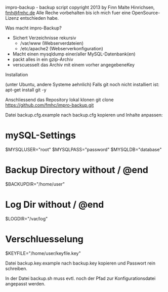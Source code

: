 impro-backup - backup script
copyright 2013 by Finn Malte Hinrichsen, fmh@fmhc.de
Alle Reche vorbehalten bis ich mich fuer eine OpenSource-Lizenz entschieden habe.

Was macht impro-Backup?

- Sichert Verzeichnisse rekursiv
	- /var/www (Webserverdateien)
	- /etc/apache2 (Webserverkonfiguration)
- Macht einen mysqldump einer/aller MySQL-Datenbank(en)
- packt alles in ein gzip-Archiv
- verscuesselt das Archiv mit einem vorher angegebeneKey

Installation

(unter Ubuntu, andere Systeme aehnlich)
Falls git noch nicht installiert ist:
 apt-get install git -y

Anschliessend das Repository lokal klonen
 git clone https://github.com/fmhc/impro-backup.git

Datei backup.cfg.example nach backup.cfg kopieren und Inhalte anpassen:
 # mySQL-Settings
 $MYSQLUSER="root"
 $MYSQLPASS="password"
 $MYSQLDB="database"
 # Backup Directory without / @end
 $BACKUPDIR="/home/user" 
 # Log Dir without / @end
 $LOGDIR="/var/log"
 # Verschluesselung
 $KEYFILE="/home/user/keyfile.key"

Datei backup.key.example nach backup.key kopieren und Passwort rein schreiben.

In der Datei backup.sh muss evtl. noch der Pfad zur Konfigurationsdatei angepasst werden.


